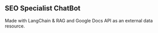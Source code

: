 ## SEO Specialist ChatBot 
Made with LangChain & RAG and Google Docs API as an external data resource.


